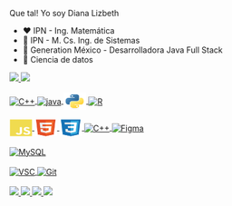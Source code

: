 Que tal! Yo soy Diana Lizbeth 
 
- ❤️ IPN - Ing. Matemática 
- 🌟 IPN -  M. Cs. Ing. de Sistemas
- 🦄 Generation México - Desarrolladora Java Full Stack
- 👾 Ciencia de datos
<div align = "centro">
  <a href="https://github.com/DiaR21">
    <!--Para tableros -->
   <img height = "180em" src = "https://github-readme-stats.vercel.app/api?username=DiaR21&show_icons=true&theme=radical&include_all_commits=true&count_private=true" />
     <img height = "180em" src = "https://github-readme-stats.vercel.app/api/top-langs/?username=DiaR21&layout=compact&langs_count=7&theme=radical" />
  <!--  <img height = "180em" src = "https://github-readme-stats.vercel.app/api?username=DiaR21&show_icons=true&theme=tokyonight&include_all_commits=true&count_private=true" />
  <img height = "180em" src = "https://github-readme-stats.vercel.app/api/top-langs/?username=DiaR21&layout=compact&langs_count=7&theme=tokyonight" />
   -->
</div>
      <!--Para tegnologias entarar a https://devicon.dev/ -->
  
  <div align = "centro" style = "display: inline_block"> <br>
  <img align = "center" alt = "C++" height = "30" width = "40" src="https://cdn.jsdelivr.net/gh/devicons/devicon/icons/cplusplus/cplusplus-original.svg" />
  <img align = "center" alt = "java" height = "30" width = "40" src="https://cdn.jsdelivr.net/gh/devicons/devicon/icons/java/java-original.svg" />
  <img align = "center" alt = "Python" height = "30" width = "40" src = "https://raw.githubusercontent.com/devicons/devicon/master/icons/python/python-original.svg ">
  <img align = "center" alt = "R" height = "30" width = "40" src="https://cdn.jsdelivr.net/gh/devicons/devicon/icons/r/r-original.svg" />
   <br>    
      <div style = "display: inline_block"> <br>
 <img align = "center" alt = "Js" height = "30" width = "40" src = "https://raw.githubusercontent.com/devicons/devicon/master/icons/javascript/javascript-plain.svg ">
 <img align = "center" alt = "HTML" height = "30" width = "40" src = "https://raw.githubusercontent.com/devicons/devicon/master/icons/html5/html5-original.svg ">
 <img align = "center" alt = "CSS" height = "30" width = "40" src = "https://raw.githubusercontent.com/devicons/devicon/master/icons/css3/css3-original.svg ">
 <img align = "center" alt = "C++" height = "30" width = "40" src="https://cdn.jsdelivr.net/gh/devicons/devicon/icons/sass/sass-original.svg" />
 <img align = "center" alt = "Figma" height = "30" width = "40" src="https://cdn.jsdelivr.net/gh/devicons/devicon/icons/figma/figma-original.svg" >
   <br> 
          <div style = "display: inline_block"> <br>
 <img align = "center" alt = "MySQL" height = "30" width = "40" src="https://cdn.jsdelivr.net/gh/devicons/devicon/icons/mysql/mysql-original-wordmark.svg" />
  <br> 
              <div style = "display: inline_block"> <br>
 <img align = "center" alt = "VSC" height = "30" width = "40" src="https://cdn.jsdelivr.net/gh/devicons/devicon/icons/vscode/vscode-original.svg" />
 <img align = "center" alt = "Git" height = "30" width = "40" src="https://cdn.jsdelivr.net/gh/devicons/devicon/icons/git/git-original.svg" />
</div>
  
  <!-- contactos https://dev.to/envoy_/150-badges-for-github-pnk -->     
 <div> 
 <div style = "display: inline_block"> <br>
 <a href = "mailto:diana.randi1@gmail.com"> <img src = "https://img.shields.io/badge/-Gmail-%23333?style=for-the-badge&logo=gmail&logoColor=white" objetivo = "_ en blanco">  </a>
  <a href="https://www.linkedin.com/in/dianarangel21" target="_blank"> <img src = "https://img.shields.io/badge/LinkedIn-0077B5?style=for-the-badge&logo=linkedin&logoColor=white" target =" _ blank "> </a> 
<a href="https://www.facebook.com/Dia.n.n.Ra.So" target="_blank"> <img src = "https://img.shields.io/badge/Facebook-1877F2?style=for-the-badge&logo=facebook&logoColor=white" target =" _ blank "> </a>
<a href="https://instagram.com/dia.n.n" target="_blank"> <img src = "https://img.shields.io/badge/Instagram-E4405F?style=for-the-badge&logo=instagram&logoColor=white" target =" _ blank "> </a>

 
</div>
   
   
   
   
   
   
